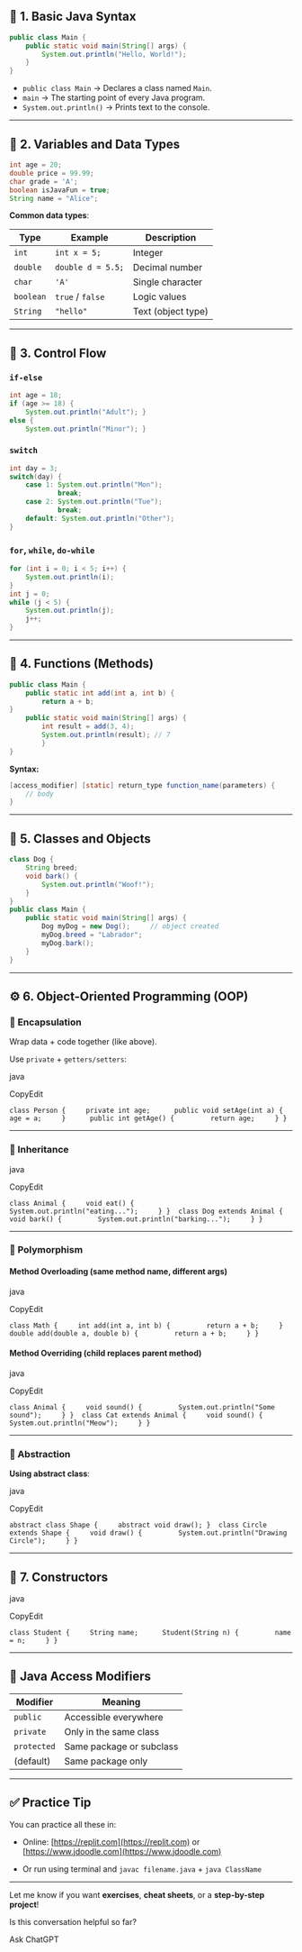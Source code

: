 ## 🧱 1. Basic Java Syntax

```java
public class Main {     
	public static void main(String[] args) {
		System.out.println("Hello, World!");     
	} 
}
```

- `public class Main` → Declares a class named `Main`.
- `main` → The starting point of every Java program.
- `System.out.println()` → Prints text to the console.

---

## 🔢 2. Variables and Data Types

```java
int age = 20; 
double price = 99.99; 
char grade = 'A'; 
boolean isJavaFun = true;
String name = "Alice";
```

**Common data types**:

|Type|Example|Description|
|---|---|---|
|`int`|`int x = 5;`|Integer|
|`double`|`double d = 5.5;`|Decimal number|
|`char`|`'A'`|Single character|
|`boolean`|`true` / `false`|Logic values|
|`String`|`"hello"`|Text (object type)|

---

## 🎯 3. Control Flow

### `if-else`

```java
int age = 18; 
if (age >= 18) {     
	System.out.println("Adult"); } 
else {     
	System.out.println("Minor"); }
```

### `switch`

```java
int day = 3; 
switch(day) {     
	case 1: System.out.println("Mon"); 
			break;     
	case 2: System.out.println("Tue"); 
			break;     
	default: System.out.println("Other"); 
}
```

### `for`, `while`, `do-while`

```java
for (int i = 0; i < 5; i++) {     
	System.out.println(i); 
}  
int j = 0; 
while (j < 5) {     
	System.out.println(j);     
	j++; 
}
```

---

## 🧮 4. Functions (Methods)

```java
public class Main {     
	public static int add(int a, int b) {         
		return a + b;     
}      
	public static void main(String[] args) {         
		int result = add(3, 4);         
		System.out.println(result); // 7     
		} 
}
```

**Syntax:**

```java
[access_modifier] [static] return_type function_name(parameters) {     
	// body 
}
```

---

## 🧱 5. Classes and Objects

```java
class Dog {     
	String breed;      
	void bark() {         
		System.out.println("Woof!");     
	} 
}  
public class Main {     
	public static void main(String[] args) {         
		Dog myDog = new Dog();     // object created         
		myDog.breed = "Labrador";         
		myDog.bark();     
	} 
}
```

---

## ⚙️ 6. Object-Oriented Programming (OOP)

### 🔹 Encapsulation

Wrap data + code together (like above).

Use `private` + `getters/setters`:

java

CopyEdit

`class Person {     private int age;      public void setAge(int a) {         age = a;     }      public int getAge() {         return age;     } }`

---

### 🔹 Inheritance

java

CopyEdit

`class Animal {     void eat() {         System.out.println("eating...");     } }  class Dog extends Animal {     void bark() {         System.out.println("barking...");     } }`

---

### 🔹 Polymorphism

#### Method Overloading (same method name, different args)

java

CopyEdit

`class Math {     int add(int a, int b) {         return a + b;     }      double add(double a, double b) {         return a + b;     } }`

#### Method Overriding (child replaces parent method)

java

CopyEdit

`class Animal {     void sound() {         System.out.println("Some sound");     } }  class Cat extends Animal {     void sound() {         System.out.println("Meow");     } }`

---

### 🔹 Abstraction

**Using abstract class**:

java

CopyEdit

`abstract class Shape {     abstract void draw(); }  class Circle extends Shape {     void draw() {         System.out.println("Drawing Circle");     } }`

---

## 🧰 7. Constructors

java

CopyEdit

`class Student {     String name;      Student(String n) {         name = n;     } }`

---

## 📌 Java Access Modifiers

|Modifier|Meaning|
|---|---|
|`public`|Accessible everywhere|
|`private`|Only in the same class|
|`protected`|Same package or subclass|
|(default)|Same package only|

---

## ✅ Practice Tip

You can practice all these in:

- Online: [https://replit.com](https://replit.com) or [https://www.jdoodle.com](https://www.jdoodle.com)
    
- Or run using terminal and `javac filename.java` + `java ClassName`
    

---

Let me know if you want **exercises**, **cheat sheets**, or a **step-by-step project**!

Is this conversation helpful so far?

Ask ChatGPT